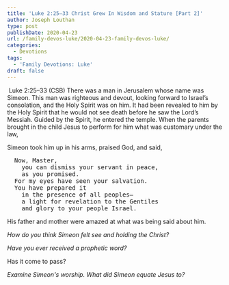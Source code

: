 ```yaml
---
title: 'Luke 2:25–33 Christ Grew In Wisdom and Stature [Part 2]'
author: Joseph Louthan
type: post
publishDate: 2020-04-23
url: /family-devos-luke/2020-04-23-family-devos-luke/
categories:
  - Devotions
tags:
  - 'Family Devotions: Luke'
draft: false
---
```


​		Luke 2:25–33 (CSB) There was a man in Jerusalem whose name was Simeon. This man was righteous and devout, looking forward to Israel’s consolation, and the Holy Spirit was on him.  It had been revealed to him by the Holy Spirit that he would not see death before he saw the Lord’s Messiah.  Guided by the Spirit, he entered the temple. When the parents brought in the child Jesus to perform for him what was customary under the law,  

Simeon took him up in his arms, praised God, and said,

<pre>
  Now, Master, 
  	you can dismiss your servant in peace, 
  	as you promised.
  For my eyes have seen your salvation.  
  You have prepared it 
  	in the presence of all peoples—  
  	a light for revelation to the Gentiles 
  	and glory to your people Israel.
</pre>

His father and mother were amazed at what was being said about him. 

*How do you think Simeon felt see and holding the Christ?*

*Have you ever received a prophetic word?*

Has it come to pass?

*Examine Simeon's worship. What did Simeon equate Jesus to?*